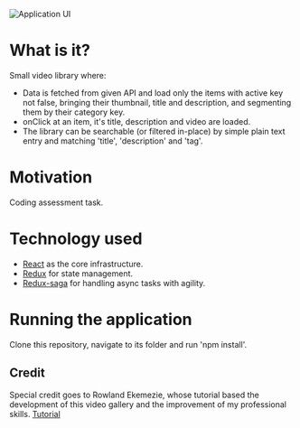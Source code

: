 ![Application UI](https://github.com/barbararcbf12/react-redux-video-library/tree/master/assets/Application-UI.png) 

# What is it?
Small video library where:
* Data is fetched from given API and load only the items with active key not false, bringing their thumbnail, title and description, and segmenting them by their category key.
* onClick at an item, it's title, description and video are loaded.
* The library can be searchable (or filtered in-place) by simple plain text entry and matching 'title', 'description' and 'tag'.

# Motivation
Coding assessment task.

# Technology used
* [React](https://facebook.github.io/react/) as the core infrastructure.
* [Redux](https://github.com/reactjs/redux) for state management.
* [Redux-saga](https://github.com/yelouafi/redux-saga) for handling async tasks with agility.

# Running the application
Clone this repository, navigate to its folder and run 'npm install'.

## Credit
Special credit goes to Rowland Ekemezie, whose tutorial based the development of this video gallery and the improvement of my professional skills. [Tutorial](https://scotch.io/tutorials/build-a-media-library-with-react-redux-and-redux-saga-part-1)

